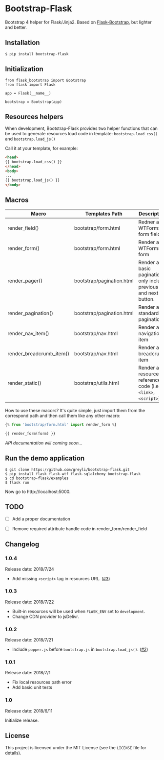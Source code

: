 # Bootstrap-Flask

Bootstrap 4 helper for Flask/Jinja2.
Based on [Flask-Bootstrap](https://github.com/mbr/flask-bootstrap),
but lighter and better.


## Installation

```
$ pip install bootstrap-flask
```

## Initialization

```
from flask_bootstrap import Bootstrap
from flask import Flask

app = Flask(__name__)

bootstrap = Bootstrap(app)
```

## Resources helpers

When development, Bootstrap-Flask provides two helper functions that can be used to generate
resources load code in template: `bootstrap.load_css()` and `bootstrap.load_js()`

Call it at your template, for example:
```html
<head>
{{ bootstrap.load_css() }}
</head>
<body>
...
{{ bootstrap.load_js() }}
</body>
```

## Macros

| Macro	| Templates Path | Description |
| ----- | -------------- | ----------- |
| render_field() | bootstrap/form.html | Redner a WTForms form field |
| render_form()	| bootstrap/form.html | Render a WTForms form |
| render_pager() | bootstrap/pagination.html | Render a basic pagination, only include previous and next button. |
| render_pagination() | bootstrap/pagination.html | Render a standard pagination |
| render_nav_item() | bootstrap/nav.html | Render a navigation item |
| render_breadcrumb_item() | bootstrap/nav.html | Render a breadcrumb item |
| render_static() | bootstrap/utils.html | Render a resource reference code (i.e. `<link>`, `<script>`) |

How to use these macors? It's quite simple, just import them from the
correspond path and then call them like any other macro:
```py
{% from 'bootstrap/form.html' import render_form %}

{{ render_form(form) }}
```

*API documentation will coming soon...*

## Run the demo application
```
$ git clone https://github.com/greyli/bootstrap-flask.git
$ pip install flask flask-wtf flask-sqlalchemy bootstrap-flask
$ cd bootstrap-flask/examples
$ flask run
```
Now go to http://localhost:5000.


## TODO

- [ ] Add a proper documentation
- [ ] Remove required attribute handle code in render_form/render_field


## Changelog


### 1.0.4

Release date: 2018/7/24

* Add missing `<script>` tag in resources URL. ([#3](https://github.com/greyli/bootstrap-flask/issues/3))

### 1.0.3

Release date: 2018/7/22

* Built-in resources will be used when `FLASK_ENV` set to `development`.
* Change CDN provider to jsDelivr.

### 1.0.2

Release date: 2018/7/21

* Include `popper.js` before `bootstrap.js` in `bootstrap.load_js()`. ([#2](https://github.com/greyli/bootstrap-flask/issues/2))

### 1.0.1

Release date: 2018/7/1

* Fix local resources path error
* Add basic unit tests

### 1.0

Release date: 2018/6/11

Initialize release.

## License

This project is licensed under the MIT License (see the
`LICENSE` file for details).